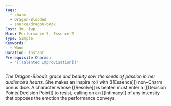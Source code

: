 ```yaml
---
tags:
  - charm
  - Dragon-Blooded
  - source/dragon-book
Cost: 3m, 1wp
Mins: Performance 5, Essence 2
Type: Simple
Keywords:
  - Wood
Duration: Instant
Prerequisite Charms:
  - "[[Talented Improvisation]]"
---
```

*The Dragon-Blood’s grace and beauty sow the seeds of passion in her audience’s hearts.*
She makes an inspire roll with ([[Essence]]) non-Charm bonus dice. A character whose [[Resolve]] is beaten must enter a [[Decision Points|Decision Point]] to resist, calling on an [[Intimacy]] of any intensity that opposes the emotion the performance conveys.
